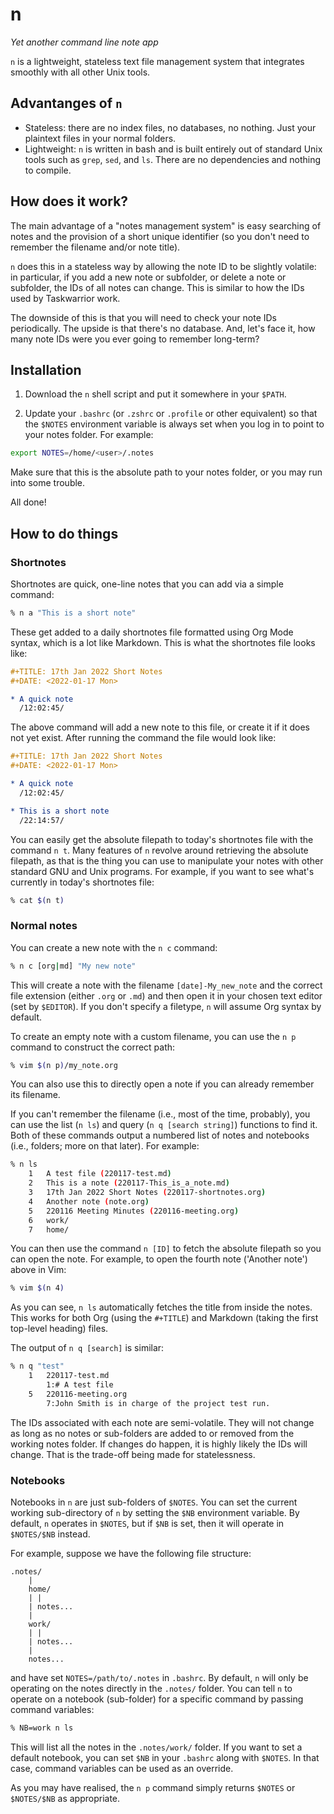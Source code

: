 # n

*Yet another command line note app*

`n` is a lightweight, stateless text file management system that integrates
smoothly with all other Unix tools.

## Advantanges of `n`

* Stateless: there are no index files, no databases, no nothing. Just your
  plaintext files in your normal folders.
* Lightweight: `n` is written in bash and is built entirely out of standard Unix
  tools such as `grep`, `sed`, and `ls`. There are no dependencies and nothing
  to compile.

## How does it work?

The main advantage of a "notes management system" is easy searching of notes and
the provision of a short unique identifier (so you don't need to remember the
filename and/or note title).

`n` does this in a stateless way by allowing the note ID to be slightly
volatile: in particular, if you add a new note or subfolder, or delete a note or
subfolder, the IDs of all notes can change. This is similar to how the IDs used
by Taskwarrior work.

The downside of this is that you will need to check your note IDs periodically.
The upside is that there's no database. And, let's face it, how many note IDs
were you ever going to remember long-term?

## Installation

1. Download the `n` shell script and put it somewhere in your `$PATH`.

2. Update your `.bashrc` (or `.zshrc` or `.profile` or other equivalent) so that
the `$NOTES` environment variable is always set when you log in to point to your
notes folder. For example:

```bash
export NOTES=/home/<user>/.notes
```

Make sure that this is the absolute path to your notes folder, or you may run
into some trouble.

All done!

## How to do things

### Shortnotes

Shortnotes are quick, one-line notes that you can add via a simple command:

```bash
% n a "This is a short note"
```

These get added to a daily shortnotes file formatted using Org Mode syntax,
which is a lot like Markdown. This is what the shortnotes file looks like:

```org
#+TITLE: 17th Jan 2022 Short Notes
#+DATE: <2022-01-17 Mon>

* A quick note
  /12:02:45/
```

The above command will add a new note to this file, or create it if it does not
yet exist. After running the command the file would look like:

```org
#+TITLE: 17th Jan 2022 Short Notes
#+DATE: <2022-01-17 Mon>

* A quick note
  /12:02:45/

* This is a short note
  /22:14:57/
```

You can easily get the absolute filepath to today's shortnotes file with the
command `n t`. Many features of `n` revolve around retrieving the absolute
filepath, as that is the thing you can use to manipulate your notes with other
standard GNU and Unix programs. For example, if you want to see what's currently
in today's shortnotes file:

```bash
% cat $(n t)
```

### Normal notes

You can create a new note with the `n c` command:

```bash
% n c [org|md] "My new note"
```

This will create a note with the filename `[date]-My_new_note` and the correct
file extension (either `.org` or `.md`) and then open it in your chosen text
editor (set by `$EDITOR`). If you don't specify a filetype, `n` will assume
Org syntax by default.

To create an empty note with a custom filename, you can use the `n p` command
to construct the correct path:

```bash
% vim $(n p)/my_note.org
```

You can also use this to directly open a note if you can already remember its
filename.

If you can't remember the filename (i.e., most of the time, probably), you can
use the list (`n ls`) and query (`n q [search string]`) functions to find it.
Both of these commands output a numbered list of notes and notebooks (i.e.,
folders; more on that later). For example:

```bash
% n ls
	1	A test file (220117-test.md)
	2	This is a note (220117-This_is_a_note.md)
	3	17th Jan 2022 Short Notes (220117-shortnotes.org)
	4	Another note (note.org)
	5	220116 Meeting Minutes (220116-meeting.org)
	6	work/
	7	home/
```

You can then use the command `n [ID]` to fetch the absolute filepath so you can
open the note. For example, to open the fourth note ('Another note') above in
Vim:

```bash
% vim $(n 4)
```

As you can see, `n ls` automatically fetches the title from inside the notes.
This works for both Org (using the `#+TITLE`) and Markdown (taking the first
top-level heading) files.

The output of `n q [search]` is similar:

```bash
% n q "test"
	1	220117-test.md
		1:# A test file
	5	220116-meeting.org
		7:John Smith is in charge of the project test run.
```

The IDs associated with each note are semi-volatile. They will not change as
long as no notes or sub-folders are added to or removed from the working notes
folder. If changes do happen, it is highly likely the IDs will change. That is
the trade-off being made for statelessness.

### Notebooks

Notebooks in `n` are just sub-folders of `$NOTES`. You can set the current
working sub-directory of `n` by setting the `$NB` environment variable. By
default, `n` operates in `$NOTES`, but if `$NB` is set, then it will operate in
`$NOTES/$NB` instead.

For example, suppose we have the following file structure:

```
.notes/
	|
	home/
	| |
	| notes...
	|
	work/
	| |
	| notes...
	|
	notes...
```

and have set `NOTES=/path/to/.notes` in `.bashrc`. By default, `n` will only be
operating on the notes directly in the `.notes/` folder. You can tell `n` to
operate on a notebook (sub-folder) for a specific command by passing command
variables:

```bash
% NB=work n ls
```

This will list all the notes in the `.notes/work/` folder. If you want to set
a default notebook, you can set `$NB` in your `.bashrc` along with `$NOTES`. In
that case, command variables can be used as an override.

As you may have realised, the `n p` command simply returns `$NOTES` or
`$NOTES/$NB` as appropriate.


